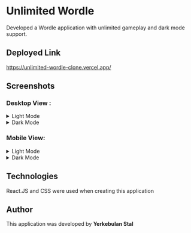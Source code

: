 # Unlimited Wordle

Developed a Wordle application with unlimited gameplay and dark mode support.

## Deployed Link

https://unlimited-wordle-clone.vercel.app/

## Screenshots

### Desktop View  :

  <details>
    <summary>Light Mode</summary>
    <img src="/screenshots/desktop-wordle-screenshot-light.png"></img>
  </details>
  <details>
    <summary>Dark Mode</summary>
    <img src="/screenshots/desktop-wordle-screenshot-dark.png"></img>
  </details>

### Mobile View:

  <details>
      <summary>Light Mode</summary>
      <img src="/screenshots/mobile-wordle-screenshot-light.png"></img>
    </details>
    <details>
      <summary>Dark Mode</summary>
      <img src="/screenshots/mobile-wordle-screenshot-dark.png"></img>
    </details>
    
## Technologies

React.JS and CSS were used when creating this application

## Author
This application was developed by **Yerkebulan Stal**
